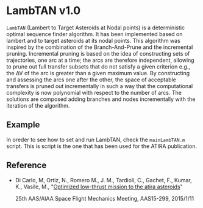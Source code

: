 # LambTAN v1.0

`LambTAN` \(Lambert to Target Asteroids at Nodal points\) is a deterministic optimal sequence finder algorithm. It has been implemented based on lambert and to target asteroids at its nodal points. This algorithm was inspired by the combination of the Branch-And-Prune and the incremental pruning. Incremental pruning is based on the idea of constructing sets of trajectories, one arc at a time; the arcs are therefore independent, allowing to prune out full transfer subsets that do not satisfy a given criterion e.g., the ∆V of the arc is greater than a given maximum value. By constructing and assessing the arcs one after the other, the space of acceptable transfers is pruned out incrementally in such a way that the computational complexity is now polynomial with respect to the number of arcs. The solutions are composed adding branches and nodes incrementally with the iteration of the algorithm.

## Example

In oreder to see how to set and run LambTAN, check the `mainLambTAN.m` script. This is script is the one that has been used for the ATIRA publication.

## Reference

* Di Carlo, M, Ortiz, N., Romero M., J. M., Tardioli, C., Gachet, F., Kumar, K., Vasile, M., "[Optimized low-thrust mission to the atira asteroids](http://strathprints.strath.ac.uk/51194/)"

  25th AAS/AIAA Space Flight Mechanics Meeting, AAS15-299, 2015/1/11

